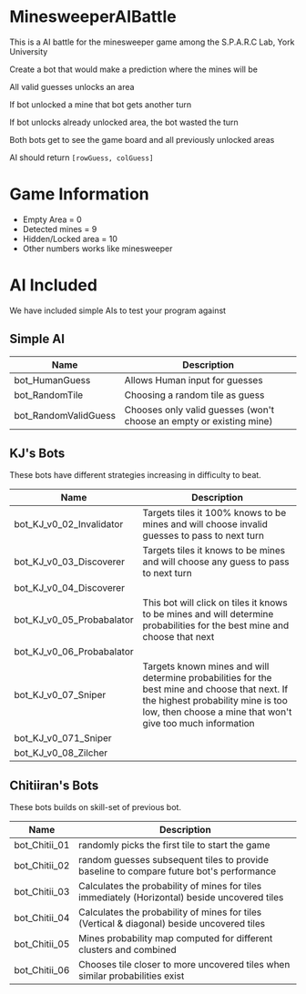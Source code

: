 # MinesweeperAIBattle
This is a AI battle for the minesweeper game among the S.P.A.R.C Lab, York University

Create a bot that would make a prediction where the mines will be

All valid guesses unlocks an area

If bot unlocked a mine that bot gets another turn

If bot unlocks already unlocked area, the bot wasted the turn

Both bots get to see the game board and all previously unlocked areas

AI should return `[rowGuess, colGuess]`


# Game Information
* Empty Area = 0
* Detected mines = 9
* Hidden/Locked area = 10
* Other numbers works like minesweeper

# AI Included
We have included simple AIs to test your program against

## Simple AI
Name | Description
--- | ---
bot_HumanGuess | Allows Human input for guesses
bot_RandomTile | Choosing a random tile as guess
bot_RandomValidGuess | Chooses only valid guesses (won't choose an empty or existing mine)

## KJ's Bots
These bots have different strategies increasing in difficulty to beat.

Name | Description
--- | ---
bot_KJ_v0_02_Invalidator | Targets tiles it 100% knows to be mines  and will choose invalid guesses to pass to next turn
bot_KJ_v0_03_Discoverer | Targets tiles it knows to be mines and will choose any guess to pass to next turn
bot_KJ_v0_04_Discoverer | 
bot_KJ_v0_05_Probabalator | This bot will click on tiles it knows to be mines and will determine probabilities for the best mine and choose that next
bot_KJ_v0_06_Probabalator |
bot_KJ_v0_07_Sniper | Targets known mines and will determine probabilities for the best mine and choose that next. If the highest probability mine is too low, then choose a mine that won't give too much information
bot_KJ_v0_071_Sniper |
bot_KJ_v0_08_Zilcher |

## Chitiiran's Bots
These bots builds on skill-set of previous bot.

Name | Description
--- | ---
bot_Chitii_01 | randomly picks the first tile to start the game
bot_Chitii_02 | random guesses subsequent tiles to provide baseline to compare future bot's performance
bot_Chitii_03 | Calculates the probability of mines for tiles immediately (Horizontal) beside uncovered tiles
bot_Chitii_04 | Calculates the probability of mines for tiles (Vertical & diagonal) beside uncovered tiles
bot_Chitii_05 | Mines probability map computed for different clusters and combined
bot_Chitii_06 | Chooses tile closer to more uncovered tiles when similar probabilities exist
